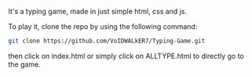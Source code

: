 It's a typing game, made in just simple html, css and js. 

To play it, clone the repo by using the following command: 

```bash
git clone https://github.com/VoIDWALkER7/Typing-Game.git
```

then click on index.html or simply click on ALLTYPE.html to directly go to the game. 
